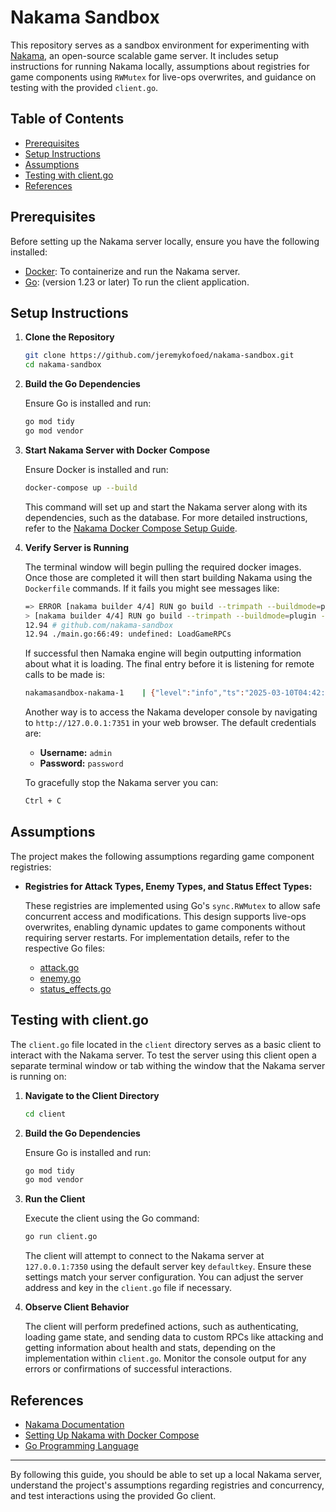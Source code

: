 # Nakama Sandbox

This repository serves as a sandbox environment for experimenting with [Nakama](https://heroiclabs.com/), an open-source scalable game server. It includes setup instructions for running Nakama locally, assumptions about registries for game components using `RWMutex` for live-ops overwrites, and guidance on testing with the provided `client.go`.

## Table of Contents

- [Prerequisites](#prerequisites)
- [Setup Instructions](#setup-instructions)
- [Assumptions](#assumptions)
- [Testing with client.go](#testing-with-clientgo)
- [References](#references)

## Prerequisites

Before setting up the Nakama server locally, ensure you have the following installed:

- [Docker](https://docs.docker.com/get-docker/): To containerize and run the Nakama server.
- [Go](https://golang.org/dl/): (version 1.23 or later) To run the client application.

## Setup Instructions

1. **Clone the Repository**

   ```bash
   git clone https://github.com/jeremykofoed/nakama-sandbox.git
   cd nakama-sandbox
   ```

2. **Build the Go Dependencies**

   Ensure Go is installed and run:

   ```bash
   go mod tidy
   go mod vendor
   ```

3. **Start Nakama Server with Docker Compose**

   Ensure Docker is installed and run:

   ```bash
   docker-compose up --build
   ```

   This command will set up and start the Nakama server along with its dependencies, such as the database. For more detailed instructions, refer to the [Nakama Docker Compose Setup Guide](https://heroiclabs.com/docs/nakama/getting-started/install/docker/).

4. **Verify Server is Running**

   The terminal window will begin pulling the required docker images.  Once those are completed it will then start building Nakama using the `Dockerfile` commands.  If it fails you might see messages like:

   ```bash
   => ERROR [nakama builder 4/4] RUN go build --trimpath --buildmode=plugin -o ./backend.so                                                            
   > [nakama builder 4/4] RUN go build --trimpath --buildmode=plugin -o ./backend.so:
   12.94 # github.com/nakama-sandbox
   12.94 ./main.go:66:49: undefined: LoadGameRPCs
   ```

   If successful then Namaka engine will begin outputting information about what it is loading.  The final entry before it is listening for remote calls to be made is: 

   ```bash
   nakamasandbox-nakama-1    | {"level":"info","ts":"2025-03-10T04:42:27.501Z","caller":"main.go:240","msg":"Startup done"}
   ```

   Another way is to access the Nakama developer console by navigating to `http://127.0.0.1:7351` in your web browser. The default credentials are:

   - **Username:** `admin`
   - **Password:** `password`

   To gracefully stop the Nakama server you can:

   ```bash
   Ctrl + C
   ```

## Assumptions

The project makes the following assumptions regarding game component registries:

- **Registries for Attack Types, Enemy Types, and Status Effect Types:**

  These registries are implemented using Go's `sync.RWMutex` to allow safe concurrent access and modifications. This design supports live-ops overwrites, enabling dynamic updates to game components without requiring server restarts. For implementation details, refer to the respective Go files:

  - [attack.go](attack.go)
  - [enemy.go](enemy.go)
  - [status_effects.go](status_effects.go)

## Testing with client.go

The `client.go` file located in the `client` directory serves as a basic client to interact with the Nakama server. To test the server using this client open a separate terminal window or tab withing the window that the Nakama server is running on:

1. **Navigate to the Client Directory**

   ```bash
   cd client
   ```

2. **Build the Go Dependencies**

   Ensure Go is installed and run:

   ```bash
   go mod tidy
   go mod vendor
   ```

3. **Run the Client**

   Execute the client using the Go command:

   ```bash
   go run client.go
   ```

   The client will attempt to connect to the Nakama server at `127.0.0.1:7350` using the default server key `defaultkey`. Ensure these settings match your server configuration. You can adjust the server address and key in the `client.go` file if necessary.

4. **Observe Client Behavior**

   The client will perform predefined actions, such as authenticating, loading game state, and sending data to custom RPCs like attacking and getting information about health and stats, depending on the implementation within `client.go`. Monitor the console output for any errors or confirmations of successful interactions.

## References

- [Nakama Documentation](https://heroiclabs.com/docs/)
- [Setting Up Nakama with Docker Compose](https://heroiclabs.com/docs/nakama/getting-started/install/docker/)
- [Go Programming Language](https://golang.org/)

---

By following this guide, you should be able to set up a local Nakama server, understand the project's assumptions regarding registries and concurrency, and test interactions using the provided Go client. 

